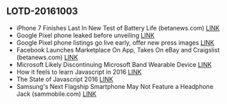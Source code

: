 ## LOTD-20161003

-  iPhone 7 Finishes Last In New Test of Battery Life  (betanews.com)  [LINK](https://apple.slashdot.org/story/16/10/02/2233226/iphone-7-finishes-last-in-new-test-of-battery-life)
- Google Pixel phone leaked before unveiling [LINK](https://www.theguardian.com/technology/2016/oct/03/google-pixel-phone-leak-carphone-warehouse)
- Google Pixel phone listings go live early, offer new press images [LINK](http://arstechnica.com/gadgets/2016/10/google-pixel-phone-listings-go-live-early-offer-new-press-images/)
-  Facebook Launches Marketplace On App, Takes On eBay and Craigslist  (betanews.com)  [LINK](https://tech.slashdot.org/story/16/10/03/1427246/facebook-launches-marketplace-on-app-takes-on-ebay-and-craigslist)
- Microsoft Likely Discontinuing Microsoft Band Wearable Device [LINK](http://www.macrumors.com/2016/10/03/microsoft-discontinuing-microsoft-band-wearable/)
- How it feels to learn Javascript in 2016 [LINK](https://hackernoon.com/how-it-feels-to-learn-javascript-in-2016-d3a717dd577f#.5f2e2633f)
- The State of Javascript 2016 [LINK](http://stateofjs.com/)
-  Samsung's Next Flagship Smartphone May Not Feature a Headphone Jack  (sammobile.com)  [LINK](https://hardware.slashdot.org/story/16/10/03/2318206/samsungs-next-flagship-smartphone-may-not-feature-a-headphone-jack)

